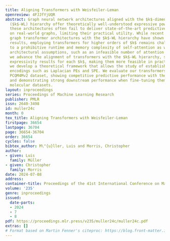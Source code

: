 ```yaml
---
title: Aligning Transformers with Weisfeiler-Leman
openreview: 4FJJfYjUQR
abstract: Graph neural network architectures aligned with the $k$-dimensional Weisfeiler–Leman
  ($k$-WL) hierarchy offer theoretically well-understood expressive power. However,
  these architectures often fail to deliver state-of-the-art predictive performance
  on real-world graphs, limiting their practical utility. While recent works aligning
  graph transformer architectures with the $k$-WL hierarchy have shown promising empirical
  results, employing transformers for higher orders of $k$ remains challenging due
  to a prohibitive runtime and memory complexity of self-attention as well as impractical
  architectural assumptions, such as an infeasible number of attention heads. Here,
  we advance the alignment of transformers with the $k$-WL hierarchy, showing stronger
  expressivity results for each $k$, making them more feasible in practice. In addition,
  we develop a theoretical framework that allows the study of established positional
  encodings such as Laplacian PEs and SPE. We evaluate our transformers on the large-scale
  PCQM4Mv2 dataset, showing competitive predictive performance with the state-of-the-art
  and demonstrating strong downstream performance when fine-tuning them on small-scale
  molecular datasets.
layout: inproceedings
series: Proceedings of Machine Learning Research
publisher: PMLR
issn: 2640-3498
id: muller24c
month: 0
tex_title: Aligning Transformers with Weisfeiler-Leman
firstpage: 36654
lastpage: 36704
page: 36654-36704
order: 36654
cycles: false
bibtex_author: M\"{u}ller, Luis and Morris, Christopher
author:
- given: Luis
  family: Müller
- given: Christopher
  family: Morris
date: 2024-07-08
address:
container-title: Proceedings of the 41st International Conference on Machine Learning
volume: '235'
genre: inproceedings
issued:
  date-parts:
  - 2024
  - 7
  - 8
pdf: https://proceedings.mlr.press/v235/muller24c/muller24c.pdf
extras: []
# Format based on Martin Fenner's citeproc: https://blog.front-matter.io/posts/citeproc-yaml-for-bibliographies/
---
```

